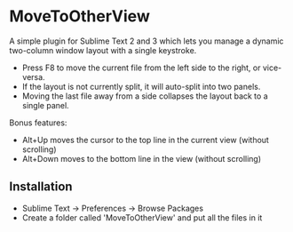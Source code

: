 # MoveToOtherView

A simple plugin for Sublime Text 2 and 3 which lets you manage a dynamic two-column window layout with a single keystroke.

* Press F8 to move the current file from the left side to the right, or vice-versa.
* If the layout is not currently split, it will auto-split into two panels.
* Moving the last file away from a side collapses the layout back to a single panel.

Bonus features:

* Alt+Up moves the cursor to the top line in the current view (without scrolling)
* Alt+Down moves to the bottom line in the view (without scrolling)

## Installation

* Sublime Text -> Preferences -> Browse Packages
* Create a folder called 'MoveToOtherView' and put all the files in it

